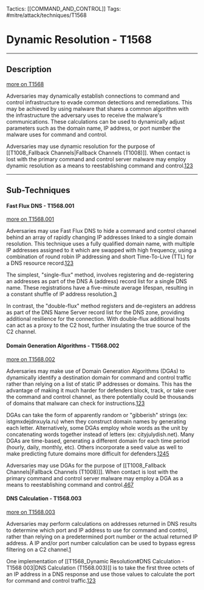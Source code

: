 Tactics: [[COMMAND_AND_CONTROL]]
Tags: #mitre/attack/techniques/T1568  

# Dynamic Resolution - T1568
---
## Description
[more on T1568](https://attack.mitre.org/techniques/T1568)

Adversaries may dynamically establish connections to command and control infrastructure to evade common detections and remediations. This may be achieved by using malware that shares a common algorithm with the infrastructure the adversary uses to receive the malware's communications. These calculations can be used to dynamically adjust parameters such as the domain name, IP address, or port number the malware uses for command and control.

Adversaries may use dynamic resolution for the purpose of [[T1008_Fallback Channels|Fallback Channels (T1008)]]. When contact is lost with the primary command and control server malware may employ dynamic resolution as a means to reestablishing command and control.[1](http://blog.talosintelligence.com/2017/09/avast-distributes-malware.html)[2](https://www.fireeye.com/blog/threat-research/2017/03/dissecting_one_ofap.html)[3](https://www.welivesecurity.com/2017/12/21/sednit-update-fancy-bear-spent-year/)

---
## Sub-Techniques

#### Fast Flux DNS - T1568.001
[more on T1568.001](https://attack.mitre.org/techniques/T1568/001)

Adversaries may use Fast Flux DNS to hide a command and control channel behind an array of rapidly changing IP addresses linked to a single domain resolution. This technique uses a fully qualified domain name, with multiple IP addresses assigned to it which are swapped with high frequency, using a combination of round robin IP addressing and short Time-To-Live (TTL) for a DNS resource record.[1](https://resources.infosecinstitute.com/fast-flux-networks-working-detection-part-1/#gref)[2](https://resources.infosecinstitute.com/fast-flux-networks-working-detection-part-2/#gref)[3](https://www.welivesecurity.com/2017/01/12/fast-flux-networks-work/)

The simplest, "single-flux" method, involves registering and de-registering an addresses as part of the DNS A (address) record list for a single DNS name. These registrations have a five-minute average lifespan, resulting in a constant shuffle of IP address resolution.[3](https://www.welivesecurity.com/2017/01/12/fast-flux-networks-work/)

In contrast, the "double-flux" method registers and de-registers an address as part of the DNS Name Server record list for the DNS zone, providing additional resilience for the connection. With double-flux additional hosts can act as a proxy to the C2 host, further insulating the true source of the C2 channel.

#### Domain Generation Algorithms - T1568.002
[more on T1568.002](https://attack.mitre.org/techniques/T1568/002)

Adversaries may make use of Domain Generation Algorithms (DGAs) to dynamically identify a destination domain for command and control traffic rather than relying on a list of static IP addresses or domains. This has the advantage of making it much harder for defenders block, track, or take over the command and control channel, as there potentially could be thousands of domains that malware can check for instructions.[1](http://go.cybereason.com/rs/996-YZT-709/images/Cybereason-Lab-Analysis-Dissecting-DGAs-Eight-Real-World-DGA-Variants.pdf)[2](https://umbrella.cisco.com/blog/2016/10/10/domain-generation-algorithms-effective/)[3](https://unit42.paloaltonetworks.com/threat-brief-understanding-domain-generation-algorithms-dga/)

DGAs can take the form of apparently random or "gibberish" strings (ex: istgmxdejdnxuyla.ru) when they construct domain names by generating each letter. Alternatively, some DGAs employ whole words as the unit by concatenating words together instead of letters (ex: cityjulydish.net). Many DGAs are time-based, generating a different domain for each time period (hourly, daily, monthly, etc). Others incorporate a seed value as well to make predicting future domains more difficult for defenders.[1](http://go.cybereason.com/rs/996-YZT-709/images/Cybereason-Lab-Analysis-Dissecting-DGAs-Eight-Real-World-DGA-Variants.pdf)[2](https://umbrella.cisco.com/blog/2016/10/10/domain-generation-algorithms-effective/)[4](http://blog.talosintelligence.com/2017/09/avast-distributes-malware.html)[5](https://blogs.akamai.com/2018/01/a-death-match-of-domain-generation-algorithms.html)

Adversaries may use DGAs for the purpose of [[T1008_Fallback Channels|Fallback Channels (T1008)]]. When contact is lost with the primary command and control server malware may employ a DGA as a means to reestablishing command and control.[4](http://blog.talosintelligence.com/2017/09/avast-distributes-malware.html)[6](https://www.fireeye.com/blog/threat-research/2017/03/dissecting_one_ofap.html)[7](https://www.welivesecurity.com/2017/12/21/sednit-update-fancy-bear-spent-year/)

#### DNS Calculation - T1568.003
[more on T1568.003](https://attack.mitre.org/techniques/T1568/003)

Adversaries may perform calculations on addresses returned in DNS results to determine which port and IP address to use for command and control, rather than relying on a predetermined port number or the actual returned IP address. A IP and/or port number calculation can be used to bypass egress filtering on a C2 channel.[1](http://www.crowdstrike.com/blog/whois-numbered-panda/)

One implementation of [[T1568_Dynamic Resolution#DNS Calculation - T1568 003|DNS Calculation (T1568.003)]] is to take the first three octets of an IP address in a DNS response and use those values to calculate the port for command and control traffic.[1](http://www.crowdstrike.com/blog/whois-numbered-panda/)[2](https://www.fireeye.com/blog/threat-research/2014/09/darwins-favorite-apt-group-2.html)[3](https://blog.rapid7.com/2013/08/26/upcoming-g20-summit-fuels-espionage-operations/)



